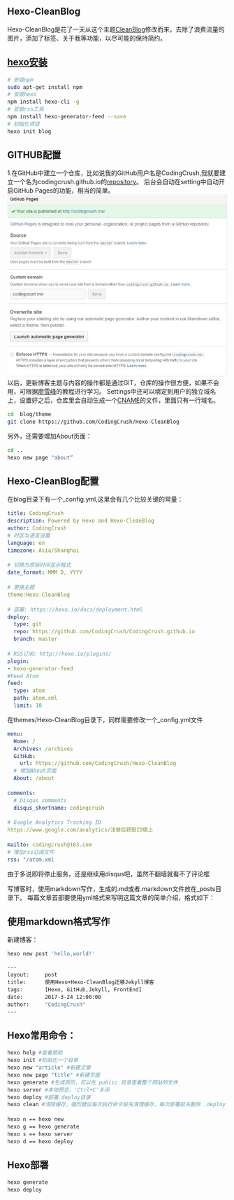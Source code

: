 ##  Hexo-CleanBlog
Hexo-CleanBlog是花了一天从这个主题[CleanBlog](http://www.codeblocq.com/assets/projects/hexo-theme-clean-blog/)修改而来，去除了浪费流量的图片，添加了标签、关于我等功能，以尽可能的保持简约。

## [hexo安装](https://hexo.io/)
```bash
# 安装npm
sudo apt-get install npm
# 安装hexo
npm install hexo-cli -g
# 安装rss工具
npm install hexo-generator-feed --save
# 初始化项目
hexo init blog
```


## GITHUB配置
1.在GitHub中建立一个仓库，比如说我的GitHub用户名是CodingCrush,我就要建立一个名为codingcrush.github.io的[repository](https://github.com/CodingCrush/CodingCrush.github.io)。
后台会自动在setting中自动开启GitHub Pages的功能，相当的简单。
![github_pages](/img/github_pages.jpg)
以后，更新博客主题与内容的操作都是通过GIT，仓库的操作很方便，如果不会用，可根据[廖雪峰](http://www.liaoxuefeng.com/wiki/0013739516305929606dd18361248578c67b8067c8c017b000)的教程进行学习。
Settings中还可以绑定到用户的独立域名上，设置好之后，仓库里会自动生成一个[CNAME](https://github.com/CodingCrush/CodingCrush.github.io/blob/master/CNAME)的文件，里面只有一行域名。

```bash
cd  blog/theme
git clone https://github.com/CodingCrush/Hexo-CleanBlog
```
另外，还需要增加About页面：
```bash
cd ..
hexo new page "about“
```
##  Hexo-CleanBlog配置
在blog目录下有一个_config.yml,这里会有几个比较关键的常量：
```yml
title: CodingCrush
description: Powered by Hexo and Hexo-CleanBlog
author: CodingCrush
# 时区与语言设置
language: en
timezone: Asia/Shanghai

# 切换为原版时间显示格式
date_format: MMM D, YYYY

# 更换主题
theme:Hexo-CleanBlog

# 部署: https://hexo.io/docs/deployment.html
deploy:
  type: git
  repo: https://github.com/CodingCrush/CodingCrush.github.io
  branch: master

# RSS订阅: http://hexo.io/plugins/
plugin:
- hexo-generator-feed
#Feed Atom
feed:
  type: atom
  path: atom.xml
  limit: 10
```

在themes/Hexo-CleanBlog目录下，同样需要修改一个_config.yml文件
```yml
menu:
  Home: /
  Archives: /archives
  GitHub:
    url: https://github.com/CodingCrush/Hexo-CleanBlog
  # 增加About页面
  About: /about

comments:
  # Disqus comments
  disqus_shortname: codingcrush

# Google Analytics Tracking ID
https://www.google.com/analytics/注册后获取ID填上

mailto: codingcrush@163.com
# 增加rss订阅文件
rss: "/atom.xml
```
由于多说即将停止服务，还是继续用disqus吧，虽然不翻墙就看不了评论框

写博客时，使用markdown写作，生成的.md或者.markdown文件放在_posts目录下。
每篇文章首部要使用yml格式来写明这篇文章的简单介绍，格式如下：

## 使用markdown格式写作
新建博客：
```bash
hexo new post 'hello,world!'
```

```bash
---
layout:     post
title:      使用Hexo+Hexo-CleanBlog迁移Jekyll博客
tags:       [Hexo, GitHub,Jekyll, FrontEnd]
date:       2017-3-24 12:00:00
author:     "CodingCrush"
---
```

## Hexo常用命令：
```bash
hexo help #查看帮助
hexo init #初始化一个目录
hexo new "article" #新建文章
hexo new page "title" #新建页面
hexo generate #生成网页，可以在 public 目录查看整个网站的文件
hexo server #本地预览，'Ctrl+C'关闭
hexo deploy #部署.deploy目录
hexo clean #清除缓存，强烈建议每次执行命令前先清理缓存，每次部署前先删除 .deploy 文件夹

hexo n == hexo new
hexo g == hexo generate
hexo s == hexo server
hexo d == hexo deploy
```
## Hexo部署
```bash
hexo generate
hexo deploy
```
